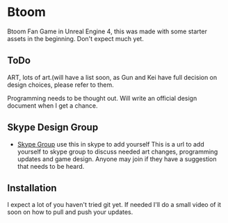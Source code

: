 # Btoom
Btoom Fan Game in Unreal Engine 4, this was made with some starter assets in the beginning. Don't expect much yet.

ToDo
----
ART, lots of art.(will have a list soon, as Gun and Kei have full decision on design choices, please refer to them.

Programming needs to be thought out. Will write an official design document when I get a chance.

Skype Design Group
------------------
* [Skype Group](https://forums.geargadgetstudios.com/viewtopic.php?pid=3684#p3684) use this in skype to add yourself
This is a url to add yourself to skype group to discuss needed art changes, programming updates and game design. Anyone may join if they have a suggestion that needs to be heard.

Installation
------------
I expect a lot of you haven't tried git yet. If needed I'll do a small video of it soon on how to pull and push your updates.